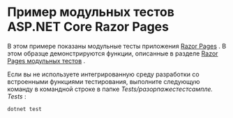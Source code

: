 # <a name="aspnet-core-razor-pages-unit-tests-sample"></a>Пример модульных тестов ASP.NET Core Razor Pages

В этом примере показаны модульные тесты приложения [Razor Pages](https://docs.microsoft.com/aspnet/core/mvc/razor-pages) . В этом образце демонстрируются функции, описанные в разделе [Razor Pages модульных тестов](https://docs.microsoft.com/aspnet/core/test/razor-pages-tests) .

Если вы не используете интегрированную среду разработки со встроенными функциями тестирования, выполните следующую команду в командной строке в папке *Tests/разорпажестестсампле. Tests* :

```console
dotnet test
```
